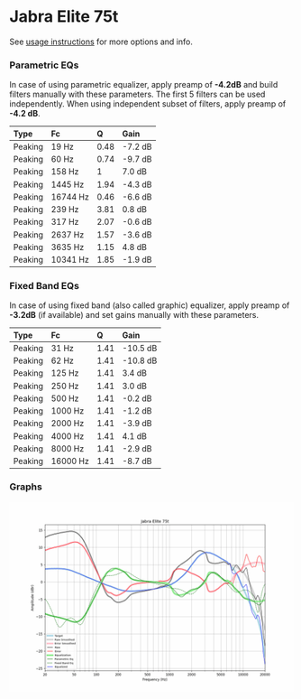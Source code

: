 # Jabra Elite 75t
See [usage instructions](https://github.com/jaakkopasanen/AutoEq#usage) for more options and info.

### Parametric EQs
In case of using parametric equalizer, apply preamp of **-4.2dB** and build filters manually
with these parameters. The first 5 filters can be used independently.
When using independent subset of filters, apply preamp of **-4.2 dB**.

| Type    | Fc       |    Q | Gain    |
|:--------|:---------|:-----|:--------|
| Peaking | 19 Hz    | 0.48 | -7.2 dB |
| Peaking | 60 Hz    | 0.74 | -9.7 dB |
| Peaking | 158 Hz   | 1    | 7.0 dB  |
| Peaking | 1445 Hz  | 1.94 | -4.3 dB |
| Peaking | 16744 Hz | 0.46 | -6.6 dB |
| Peaking | 239 Hz   | 3.81 | 0.8 dB  |
| Peaking | 317 Hz   | 2.07 | -0.6 dB |
| Peaking | 2637 Hz  | 1.57 | -3.6 dB |
| Peaking | 3635 Hz  | 1.15 | 4.8 dB  |
| Peaking | 10341 Hz | 1.85 | -1.9 dB |

### Fixed Band EQs
In case of using fixed band (also called graphic) equalizer, apply preamp of **-3.2dB**
(if available) and set gains manually with these parameters.

| Type    | Fc       |    Q | Gain     |
|:--------|:---------|:-----|:---------|
| Peaking | 31 Hz    | 1.41 | -10.5 dB |
| Peaking | 62 Hz    | 1.41 | -10.8 dB |
| Peaking | 125 Hz   | 1.41 | 3.4 dB   |
| Peaking | 250 Hz   | 1.41 | 3.0 dB   |
| Peaking | 500 Hz   | 1.41 | -0.2 dB  |
| Peaking | 1000 Hz  | 1.41 | -1.2 dB  |
| Peaking | 2000 Hz  | 1.41 | -3.9 dB  |
| Peaking | 4000 Hz  | 1.41 | 4.1 dB   |
| Peaking | 8000 Hz  | 1.41 | -2.9 dB  |
| Peaking | 16000 Hz | 1.41 | -8.7 dB  |

### Graphs
![](./Jabra%20Elite%2075t.png)